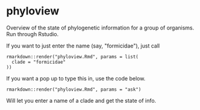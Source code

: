 # phyloview
Overview of the state of phylogenetic information for a group of organisms. Run through Rstudio.

If you want to just enter the name (say, "formicidae"), just call

```
rmarkdown::render("phyloview.Rmd", params = list(
  clade = "formicidae"
))
```

If you want a pop up to type this in, use the code below.

```
rmarkdown::render("phyloview.Rmd", params = "ask")
```

Will let you enter a name of a clade and get the state of info.
